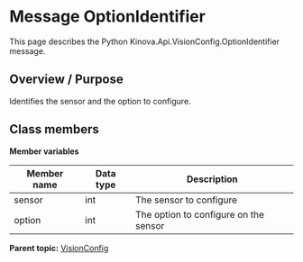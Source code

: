 # Message OptionIdentifier

This page describes the Python Kinova.Api.VisionConfig.OptionIdentifier message.

## Overview / Purpose

Identifies the sensor and the option to configure.

## Class members

 **Member variables** 

|Member name|Data type|Description|
|-----------|---------|-----------|
|sensor|int|The sensor to configure|
|option|int|The option to configure on the sensor|

**Parent topic:** [VisionConfig](../references/summary_VisionConfig.md)

